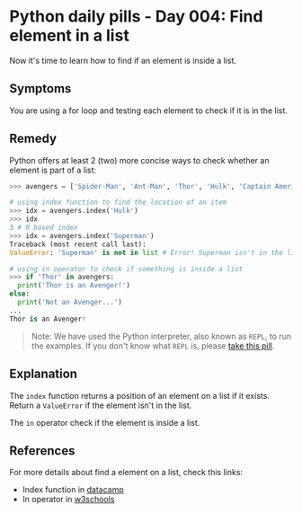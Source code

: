 # Python daily pills - Day 004: Find element in a list

Now it's time to learn how to find if an element is inside a list.

## Symptoms

You are using a for loop and testing each element to check if it is in the list.

## Remedy

Python offers at least 2 (two) more concise ways to check whether an element is part of a list:

```python
>>> avengers = ['Spider-Man', 'Ant-Man', 'Thor', 'Hulk', 'Captain America', 'Black Panther', 'Iron Man']

# using index function to find the location of an item
>>> idx = avengers.index('Hulk')
>>> idx
3 # 0 based index
>>> idx = avengers.index('Superman')
Traceback (most recent call last):
ValueError: 'Superman' is not in list # Error! Superman isn't in the list

# using in operator to check if something is inside a list
>>> if 'Thor' in avengers:
  print('Thor is an Avenger!')
else:
  print('Not an Avenger...')
...
Thor is an Avenger!
```

> Note: We have used the Python interpreter, also known as `REPL`, to run the examples. If you don't know what `REPL` is, please [take this pill](../day-005).

## Explanation

The `index` function returns a position of an element on a list if it exists. Return a `ValueError` if the element isn't in the list.

The `in` operator check if the element is inside a list.

## References

For more details about find a element on a list, check this links:

- Index function in [datacamp](https://www.datacamp.com/community/tutorials/python-list-index)
- In operator in [w3schools](https://www.w3schools.com/python/python_operators.asp#:~:text=Python-,Membership,-Operators)
